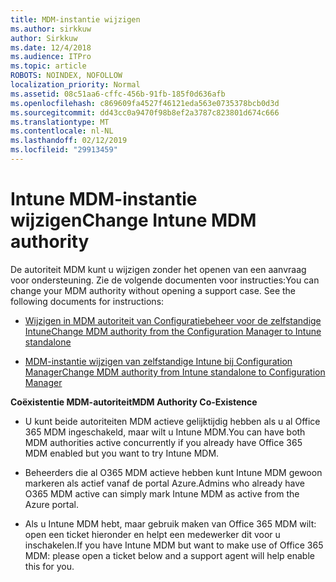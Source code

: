 ```yaml
---
title: MDM-instantie wijzigen
ms.author: sirkkuw
author: Sirkkuw
ms.date: 12/4/2018
ms.audience: ITPro
ms.topic: article
ROBOTS: NOINDEX, NOFOLLOW
localization_priority: Normal
ms.assetid: 08c51aa6-cffc-456b-91fb-185f0d636afb
ms.openlocfilehash: c869609fa4527f46121eda563e0735378bcb0d3d
ms.sourcegitcommit: dd43cc0a9470f98b8ef2a3787c823801d674c666
ms.translationtype: MT
ms.contentlocale: nl-NL
ms.lasthandoff: 02/12/2019
ms.locfileid: "29913459"
---
```

# <a name="change-intune-mdm-authority"></a><span data-ttu-id="114e1-102">Intune MDM-instantie wijzigen</span><span class="sxs-lookup"><span data-stu-id="114e1-102">Change Intune MDM authority</span></span>

<span data-ttu-id="114e1-p101">De autoriteit MDM kunt u wijzigen zonder het openen van een aanvraag voor ondersteuning. Zie de volgende documenten voor instructies:</span><span class="sxs-lookup"><span data-stu-id="114e1-p101">You can change your MDM authority without opening a support case. See the following documents for instructions:</span></span>
  
- [<span data-ttu-id="114e1-105">Wijzigen in MDM autoriteit van Configuratiebeheer voor de zelfstandige Intune</span><span class="sxs-lookup"><span data-stu-id="114e1-105">Change MDM authority from the Configuration Manager to Intune standalone</span></span>](https://docs.microsoft.com/sccm/mdm/deploy-use/migrate-change-mdm-authority)
    
- [<span data-ttu-id="114e1-106">MDM-instantie wijzigen van zelfstandige Intune bij Configuration Manager</span><span class="sxs-lookup"><span data-stu-id="114e1-106">Change MDM authority from Intune standalone to Configuration Manager</span></span>](https://docs.microsoft.com/sccm/mdm/deploy-use/change-mdm-authority)
    
 <span data-ttu-id="114e1-107">**Coëxistentie MDM-autoriteit**</span><span class="sxs-lookup"><span data-stu-id="114e1-107">**MDM Authority Co-Existence**</span></span>
  
- <span data-ttu-id="114e1-108">U kunt beide autoriteiten MDM actieve gelijktijdig hebben als u al Office 365 MDM ingeschakeld, maar wilt u Intune MDM.</span><span class="sxs-lookup"><span data-stu-id="114e1-108">You can have both MDM authorities active concurrently if you already have Office 365 MDM enabled but you want to try Intune MDM.</span></span>
    
- <span data-ttu-id="114e1-109">Beheerders die al O365 MDM actieve hebben kunt Intune MDM gewoon markeren als actief vanaf de portal Azure.</span><span class="sxs-lookup"><span data-stu-id="114e1-109">Admins who already have O365 MDM active can simply mark Intune MDM as active from the Azure portal.</span></span>
    
- <span data-ttu-id="114e1-110">Als u Intune MDM hebt, maar gebruik maken van Office 365 MDM wilt: open een ticket hieronder en helpt een medewerker dit voor u inschakelen.</span><span class="sxs-lookup"><span data-stu-id="114e1-110">If you have Intune MDM but want to make use of Office 365 MDM: please open a ticket below and a support agent will help enable this for you.</span></span>
    

